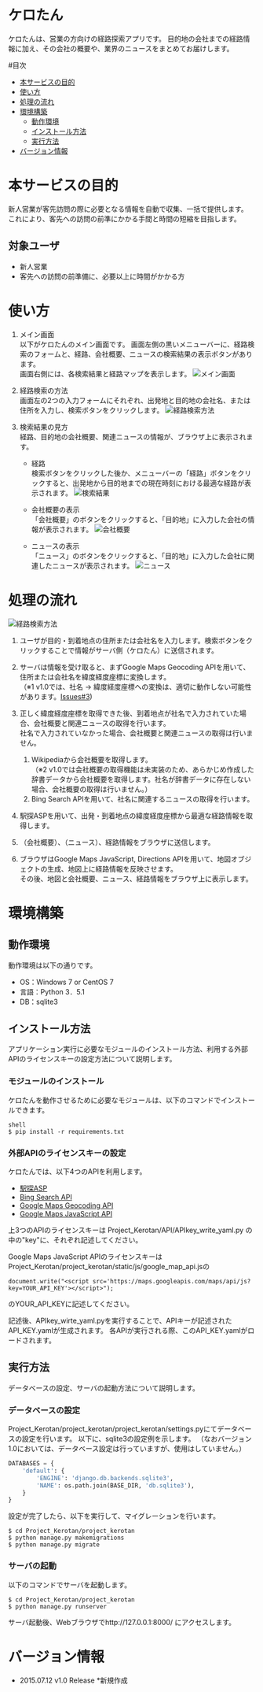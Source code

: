 # ケロたん
ケロたんは、営業の方向けの経路探索アプリです。
目的地の会社までの経路情報に加え、その会社の概要や、業界のニュースをまとめてお届けします。


#目次
- [本サービスの目的](#本サービスの目的)
- [使い方](#使い方)
- [処理の流れ](#処理の流れ)
- [環境構築](#環境構築)
	- [動作環境](#動作環境)
	- [インストール方法](#インストール方法)
	- [実行方法](#実行方法)
- [バージョン情報](#バージョン情報)


# 本サービスの目的
新人営業が客先訪問の際に必要となる情報を自動で収集、一括で提供します。
これにより、客先への訪問の前準にかかる手間と時間の短縮を目指します。

## 対象ユーザ
* 新人営業
* 客先への訪問の前準備に、必要以上に時間がかかる方


# 使い方
1. メイン画面  
以下がケロたんのメイン画面です。
画面左側の黒いメニューバーに、経路検索のフォームと、経路、会社概要、ニュースの検索結果の表示ボタンがあります。  
画面右側には、各検索結果と経路マップを表示します。
![メイン画面](https://raw.githubusercontent.com/wiki/tech-sketch/Project_Kerotan/image/window_top.png)

1. 経路検索の方法  
画面左の2つの入力フォームにそれぞれ、出発地と目的地の会社名、または住所を入力し、検索ボタンをクリックします。
![経路検索方法](https://raw.githubusercontent.com/wiki/tech-sketch/Project_Kerotan/image/window_input_mokutekiti.png)

1. 検索結果の見方  
経路、目的地の会社概要、関連ニュースの情報が、ブラウザ上に表示されます。
	* 経路  
	検索ボタンをクリックした後か、メニューバーの「経路」ボタンをクリックすると、出発地から目的地までの現在時刻における最適な経路が表示されます。
	![検索結果](https://raw.githubusercontent.com/wiki/tech-sketch/Project_Kerotan/image/window_result_keiro.png)

	* 会社概要の表示  
	「会社概要」のボタンをクリックすると、「目的地」に入力した会社の情報が表示されます。
	![会社概要](https://raw.githubusercontent.com/wiki/tech-sketch/Project_Kerotan/image/window_result_gaiyou.png)

	* ニュースの表示  
	「ニュース」のボタンをクリックすると、「目的地」に入力した会社に関連したニュースが表示されます。
	![ニュース](https://raw.githubusercontent.com/wiki/tech-sketch/Project_Kerotan/image/window_result_news.png)

# 処理の流れ
![経路検索方法](https://raw.githubusercontent.com/wiki/tech-sketch/Project_Kerotan/image/flow_of_process.png)
1. ユーザが目的・到着地点の住所または会社名を入力します。検索ボタンをクリックすることで情報がサーバ側（ケロたん）に送信されます。

1. サーバは情報を受け取ると、まずGoogle Maps Geocoding APIを用いて、住所または会社名を緯度経度座標に変換します。  
（※1 v1.0では、社名 → 緯度経度座標への変換は、適切に動作しない可能性があります。[Issues#3](https://github.com/tech-sketch/Project_Kerotan/issues/3))
1. 正しく緯度経度座標を取得できた後、到着地点が社名で入力されていた場合、会社概要と関連ニュースの取得を行います。  
社名で入力されていなかった場合、会社概要と関連ニュースの取得は行いません。
	1. Wikipediaから会社概要を取得します。  
	（※2 v1.0では会社概要の取得機能は未実装のため、あらかじめ作成した辞書データから会社概要を取得します。社名が辞書データに存在しない場合、会社概要の取得は行いません。）
	1. Bing Search APIを用いて、社名に関連するニュースの取得を行います。

1. 駅探ASPを用いて、出発・到着地点の緯度経度座標から最適な経路情報を取得します。

1. （会社概要）、（ニュース）、経路情報をブラウザに送信します。

1. ブラウザはGoogle Maps JavaScript, Directions APIを用いて、地図オブジェクトの生成、地図上に経路情報を反映させます。  
その後、地図と会社概要、ニュース、経路情報をブラウザ上に表示します。

# 環境構築
## 動作環境
動作環境は以下の通りです。
* OS：Windows 7 or CentOS 7
* 言語：Python 3．5.1
* DB：sqlite3


## インストール方法
アプリケーション実行に必要なモジュールのインストール方法、利用する外部APIのライセンスキーの設定方法について説明します。

### モジュールのインストール
ケロたんを動作させるために必要なモジュールは、以下のコマンドでインストールできます。
```
shell
$ pip install -r requirements.txt
```

### 外部APIのライセンスキーの設定
ケロたんでは、以下4つのAPIを利用します。
* [駅探ASP](http://go.ekitan.com/service/index.shtml#as1)
* [Bing Search API](https://datamarket.azure.com/dataset/bing/search)
* [Google Maps Geocoding API](https://developers.google.com/maps/documentation/geocoding/intro?hl=ja)
* [Google Maps JavaScript API](https://developers.google.com/maps/documentation/javascript/?hl=ja)

上3つのAPIのライセンスキーは
Project_Kerotan/API/APIkey_write_yaml.py
の中の"key"に、それぞれ記述してください。

Google Maps JavaScript APIのライセンスキーは
Project_Kerotan/project_kerotan/static/js/google_map_api.jsの
```
document.write("<script src='https://maps.googleapis.com/maps/api/js?key=YOUR_API_KEY'></script>");
```
のYOUR_API_KEYに記述してください。

記述後、APIkey_wirte_yaml.pyを実行することで、APIキーが記述されたAPI_KEY.yamlが生成されます。
各APIが実行される際、このAPI_KEY.yamlがロードされます。

## 実行方法
データベースの設定、サーバの起動方法について説明します。

### データベースの設定
Project_Kerotan/project_kerotan/project_kerotan/settings.pyにてデータベースの設定を行います。
以下に、sqlite3の設定例を示します。
（なおバージョン1.0においては、データベース設定は行っていますが、使用はしていません。）
```python
DATABASES = {
    'default': {
        'ENGINE': 'django.db.backends.sqlite3',
        'NAME': os.path.join(BASE_DIR, 'db.sqlite3'),
    }
}
```
設定が完了したら、以下を実行して、マイグレーションを行います。
```
$ cd Project_Kerotan/project_kerotan
$ python manage.py makemigrations
$ python manage.py migrate
```


### サーバの起動
以下のコマンドでサーバを起動します。
```shell
$ cd Project_Kerotan/project_kerotan
$ python manage.py runserver
```
サーバ起動後、Webブラウザでhttp://127.0.0.1:8000/ にアクセスします。


# バージョン情報
* 2015.07.12 v1.0 Release
	*新規作成 
